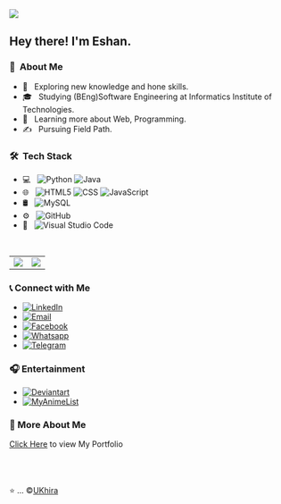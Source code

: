 <img src="https://thumbs.dreamstime.com/b/welcome-letters-banner-overlapping-colorful-squares-background-121137709.jpg">

<h2> Hey there! I'm Eshan.</h2>

<h3> 👨 &nbsp;About Me </h3>

- 🤔 &nbsp; Exploring new knowledge and hone skills.
- 🎓 &nbsp; Studying (BEng)Software Engineering at Informatics Institute of Technologies.
- 🌱 &nbsp; Learning more about Web, Programming.
- ✍️ &nbsp; Pursuing Field Path.

<h3> 🛠 &nbsp;Tech Stack</h3>

- 💻 &nbsp;
  ![Python](https://img.shields.io/badge/-Python-333333?style=flat&logo=python)
  ![Java](https://img.shields.io/badge/-Java-333333?style=flat&logo=Java&logoColor=007396)
- 🌐 &nbsp;
  ![HTML5](https://img.shields.io/badge/-HTML5-333333?style=flat&logo=HTML5)
  ![CSS](https://img.shields.io/badge/-CSS-333333?style=flat&logo=CSS3&logoColor=1572B6)
  ![JavaScript](https://img.shields.io/badge/-JavaScript-333333?style=flat&logo=javascript)
- 🛢 &nbsp;
  ![MySQL](https://img.shields.io/badge/-MySQL-333333?style=flat&logo=mysql)
- ⚙️ &nbsp;
  ![GitHub](https://img.shields.io/badge/-GitHub-333333?style=flat&logo=github)
- 🔧 &nbsp;
  ![Visual Studio Code](https://img.shields.io/badge/-Visual%20Studio%20Code-333333?style=flat&logo=visual-studio-code&logoColor=007ACC)

<br/>

<table>
<tr>
<td><img src ="https://github-readme-stats.vercel.app/api?username=UKhira&count_private=true&include_all_commits=true%22"></td>
<td><img src ="http://github-readme-streak-stats.herokuapp.com/?user=UKhira&hide_border=true&background=ffffff&currStreakLabel=ffffff&date_format=j%20M%5B%20Y%5D%22"></td>
</tr>
</table>

<h3>📞&nbsp;Connect with Me</h3>

<p align="center">
  <ul>
    <li><a href="https://www.linkedin.com/in/eshan-randunu-4bb7a0268/"><img alt="LinkedIn" src="https://img.shields.io/badge/LinkedIn-Eshan%20Randunu-blue?style=flat-square&logo=linkedin"></a></li>
    <li><a href="mailto:udithmanohara@gmail.com"><img alt="Email" src="https://img.shields.io/badge/Email-udithmanohara@gmail.com-blue?style=flat-square&logo=gmail"></a></li>
    <li><a href="https://www.facebook.com/tri.gon.562"><img alt="Facebook" src="https://img.shields.io/badge/Facebook-Udith%20Kavishka-blue?style=flat-square&logo=facebook"></a></li>
    <li><a href="https://wa.link/7ddp4c"><img alt="Whatsapp" src="https://img.shields.io/badge/Whatsapp-Udith%20Kavishka-blue?style=flat-square&logo=whatsapp"></a></li>
    <li><a href="https://t.me/Shiroyasha202"><img alt="Telegram" src="https://img.shields.io/badge/Telegram-Udith%20Kavishka-blue?style=flat-square&logo=telegram"></a></li>
  </ul>
</p>

<h3>🎧&nbsp;Entertainment</h3> 
<ul>
<li><a href="https://www.deviantart.com/udithkavii"><img alt="Deviantart" src="https://img.shields.io/badge/DeviantArt-Udithkavii-blue?style=flat-square&logo=deviantart"></a></li>
<li><a href="https://myanimelist.net/profile/UKhira"><img alt="MyAnimeList" src="https://img.shields.io/badge/MyAnimeList-UKhira-blue?style=flat-square&logo=myanimelist"></a></li>
</ul>

<h3>💼&nbsp;More About Me</h3>
<a href="https://udithportfolio.netlify.app/" target="_blank"> Click Here</a> to view My Portfolio
<br><br><br><br>

⭐️ ... &copy;[UKhira](https://github.com/UKhira)
